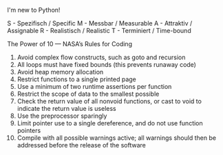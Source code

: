 I'm new to Python!

S - Spezifisch  / Specific
M - Messbar     / Measurable
A - Attraktiv   / Assignable
R - Realistisch / Realistic
T - Terminiert  / Time-bound

The Power of 10 — NASA’s Rules for Coding

1. Avoid complex flow constructs, such as goto and recursion
2. All loops must have fixed bounds (this prevents runaway code)
3. Avoid heap memory allocation
4. Restrict functions to a single printed page
5. Use a minimum of two runtime assertions per function
6. Restrict the scope of data to the smallest possible
7. Check the return value of all nonvoid functions, or cast to void to indicate the return value is useless
8. Use the preprocessor sparingly
9. Limit pointer use to a single dereference, and do not use function pointers
10. Compile with all possible warnings active; all warnings should then be addressed before the release of the software